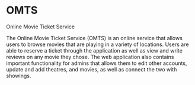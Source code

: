 # OMTS
Online Movie Ticket Service

The Online Movie Ticket Service (OMTS) is an online service that allows users to browse movies that are playing in a variety of locations. Users are able to reserve a ticket through the application as well as view and write reviews on any movie they chose. The web application also contains important functionality for admins that allows them to edit other accounts, update and add theatres, and movies, as well as connect the two with showings. 
